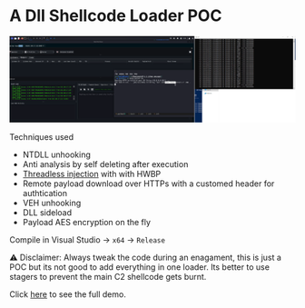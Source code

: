 # A Dll Shellcode Loader POC

![image](Images/loader.png)

Techniques used
- NTDLL unhooking
- Anti analysis by self deleting after execution
- [Threadless injection](https://github.com/CCob/ThreadlessInject) with  with HWBP
- Remote payload download over HTTPs with a customed header for authtication
- VEH unhooking
- DLL sideload
- Payload AES encryption on the fly 

Compile in Visual Studio -> `x64` -> `Release`

⚠️ Disclaimer: Always tweak the code during an enagament, this is just a POC but its not good to add everything in one loader. Its better to use stagers to prevent the main C2 shellcode gets burnt. 


Click [here](https://drive.google.com/file/d/1LenFbhhj8n7esZXn6NXPdZ-pDy8bTdjx/view) to see the full demo.
